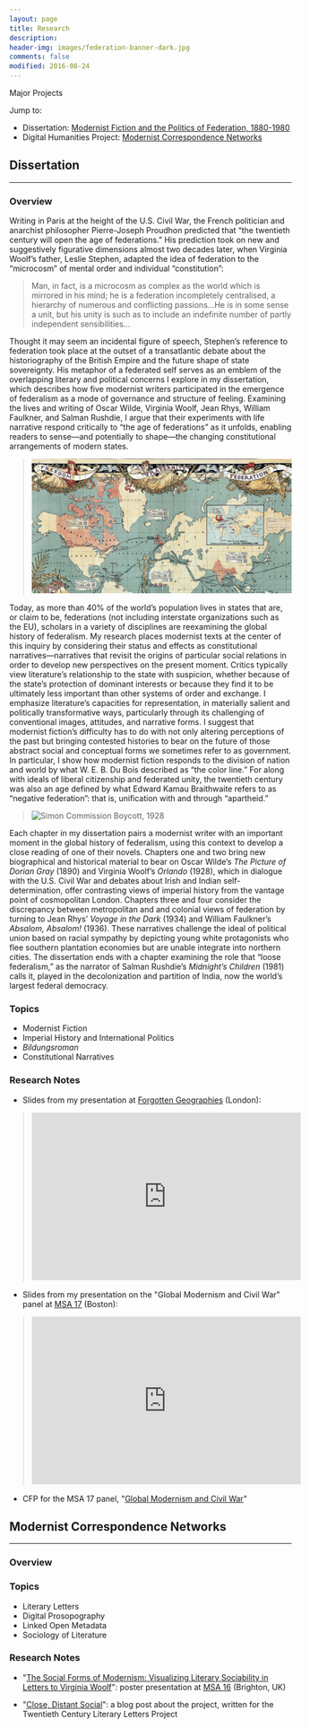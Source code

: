 ```yaml
---
layout: page
title: Research
description: 
header-img: images/federation-banner-dark.jpg
comments: false
modified: 2016-08-24
---
```


Major Projects  

Jump to:

- Dissertation: [Modernist Fiction and the Politics of Federation, 1880-1980](#dissertation)
- Digital Humanities Project: [Modernist Correspondence Networks](#dh)

## <a id="dissertation"></a>Dissertation
--------

### Overview

Writing in Paris at the height of the U.S. Civil War, the French politician and anarchist philosopher Pierre-Joseph Proudhon predicted that “the twentieth century will open the age of federations.” His prediction took on new and suggestively figurative dimensions almost two decades later, when Virginia Woolf’s father, Leslie Stephen, adapted the idea of federation to the “microcosm” of mental order and individual “constitution”:

> Man, in fact, is a microcosm as complex as the world which is mirrored in his mind; he is a federation incompletely centralised, a hierarchy of numerous and conflicting passions…He is in some sense a unit, but his unity is such as to include an indefinite number of partly independent sensibilities…

Thought it may seem an incidental figure of speech, Stephen’s reference to federation took place at the outset of a transatlantic debate about the historiography of the British Empire and the future shape of state sovereignty. His metaphor of a federated self serves as an emblem of the overlapping literary and political concerns I explore in my dissertation, which describes how five modernist writers participated in the emergence of federalism as a mode of governance and structure of feeling. Examining the lives and writing of Oscar Wilde, Virginia Woolf, Jean Rhys, William Faulkner, and Salman Rushdie, I argue that their experiments with life narrative respond critically to “the age of federations” as it unfolds, enabling readers to sense—and potentially to shape—the changing constitutional arrangements of modern states.

> ![Imperial Federation Map, 1886](/images/federation-banner.jpg)

Today, as more than 40% of the world’s population lives in states that are, or claim to be, federations (not including interstate organizations such as the EU), scholars in a variety of disciplines are reexamining the global history of federalism. My research places modernist texts at the center of this inquiry by considering their status and effects as constitutional narratives—narratives that revisit the origins of particular social relations in order to develop new perspectives on the present moment. Critics typically view literature’s relationship to the state with suspicion, whether because of the state’s protection of dominant interests or because they find it to be ultimately less important than other systems of order and exchange. I emphasize literature’s capacities for representation, in materially salient and politically transformative ways, particularly through its challenging of conventional images, attitudes, and narrative forms. I suggest that modernist fiction’s difficulty has to do with not only altering perceptions of the past but bringing contested histories to bear on the future of those abstract social and conceptual forms we sometimes refer to as government. In particular, I show how modernist fiction responds to the division of nation and world by what W. E. B. Du Bois described as “the color line.” For along with ideals of liberal citizenship and federated unity, the twentieth century was also an age defined by what Edward Kamau Braithwaite refers to as “negative federation”: that is, unification with and through “apartheid.”

> ![Simon Commission Boycott, 1928](/images/simon-boycott.jpg)

Each chapter in my dissertation pairs a modernist writer with an important moment in the global history of federalism, using this context to develop a close reading of one of their novels. Chapters one and two bring new biographical and historical material to bear on Oscar Wilde’s *The Picture of Dorian Gray* (1890) and Virginia Woolf’s *Orlando* (1928), which in dialogue with the U.S. Civil War and debates about Irish and Indian self-determination, offer contrasting views of imperial history from the vantage point of cosmopolitan London. Chapters three and four consider the discrepancy between metropolitan and and colonial views of federation by turning to Jean Rhys’ *Voyage in the Dark* (1934) and William Faulkner’s *Absalom, Absalom!* (1936). These narratives challenge the ideal of political union based on racial sympathy by depicting young white protagonists who flee southern plantation economies but are unable integrate into northern cities. The dissertation ends with a chapter examining the role that “loose federalism,” as the narrator of Salman Rushdie’s *Midnight’s Children* (1981) calls it, played in the decolonization and partition of India, now the world’s largest federal democracy.

### Topics

* Modernist Fiction
* Imperial History and International Politics
* *Bildungsroman*
* Constitutional Narratives

### Research Notes

* Slides from my presentation at [Forgotten Geographies](https://forgottengeographies.wordpress.com) (London):

> <iframe src="https://docs.google.com/presentation/d/12vKbEabbdGe-T1uqYP5uymuUD15n-wSTDvzwglm7C2Y/embed?start=false&loop=false&delayms=3000" frameborder="0" width="480" height="299" allowfullscreen="true" mozallowfullscreen="true" webkitallowfullscreen="true"></iframe>

* Slides from my presentation on the "Global Modernism and Civil War" panel at [MSA 17](https://msa.press.jhu.edu/conferences/msa17/) (Boston):

> <iframe src="https://docs.google.com/presentation/d/1zZrSmANFAClQyCWo1xgA6ehOKMNaMzLXItTySrivf0I/embed?start=false&amp;loop=false&amp;delayms=3000" width="480" height="299" frameborder="0" allowfullscreen="allowfullscreen"></iframe>

* CFP for the MSA 17 panel, "[Global Modernism and Civil War](https://www.academia.edu/20576153/Modernism_and_Civil_War_MSA_17_CFP_)"

## <a id="dh"></a>Modernist Correspondence Networks
----------------

### Overview

### Topics

* Literary Letters
* Digital Prosopography
* Linked Open Metadata
* Sociology of Literature

### Research Notes

* "[The Social Forms of Modernism: Visualizing Literary Sociability in Letters to Virginia Woolf](https://www.academia.edu/5671883/The_Social_Forms_of_Modernism_Visualizing_Literary_Sociability_in_Letters_to_Virginia_Woolf)": poster presentation at [MSA 16](https://msa.press.jhu.edu/conferences/msa15/) (Brighton, UK)

* "[Close, Distant Social](http://www.modmaps.net/tcllp/close-distant-social-the-metadata-of-literary-history/)": a blog post about the project, written for the Twentieth Century Literary Letters Project
